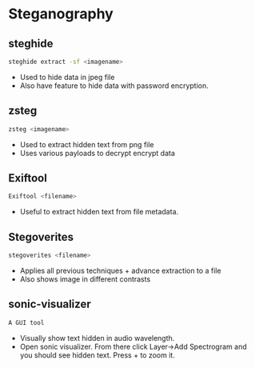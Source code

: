 # Steganography
## steghide
```bash
steghide extract -sf <imagename>
```
-	Used to hide data in jpeg file
-	Also have feature to hide data with password encryption.
## zsteg
```bash
zsteg <imagename>
```
-	Used to extract hidden text from png file
-	Uses various payloads to decrypt encrypt data
## Exiftool
```bash
Exiftool <filename>
```
-	Useful to extract hidden text from file metadata.
## Stegoverites
```bash
stegoverites <filename>
```
-	Applies all previous techniques + advance extraction to a file
-	Also shows image in different contrasts
## sonic-visualizer
```bash
A GUI tool
```
-	Visually show text hidden in audio wavelength.
-	Open sonic visualizer. From there click Layer->Add Spectrogram and you should see hidden text. Press + to zoom it.
